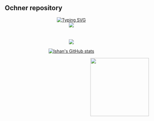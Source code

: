 ## ⠀⠀ Ochner repository

 


<div align="center">
<a href="https://git.io/typing-svg"><img src="https://readme-typing-svg.demolab.com?font=Handjet&weight=700&size=50&pause=1000&color=403afa&center=true&vCenter=true&width=435&lines=Heyy+everyone!!;" alt="Typing SVG" /></a>
</div>
<div align="center">
  <a href="https://open.spotify.com/user/q2xysqgo1ohb4r4b59wpo13ab">
    <img align="center" src="https://spotify-recently-played-readme.vercel.app/api?user=315xpxxfxex7hr4s3tzzuyil4pze&count=3" alt=" "  />
  </a>

  #

<img src="https://github-readme-activity-graph.vercel.app/graph?username=anyocher&bg_color=white&color=9694c8&line=630c92&point=bcbafa&area=true&hide_border=true">


</a>



 [![Ishan's GitHub stats](https://beautiful-github-homepage.vercel.app/api?username=anyocher&show_icons=true)](https://github.com/ishandutta2007/beautiful-github-homepage)



 <img height="190" align="right" src="https://img1.picmix.com/output/stamp/normal/7/2/8/9/2349827_cffbe.png">
 
##




